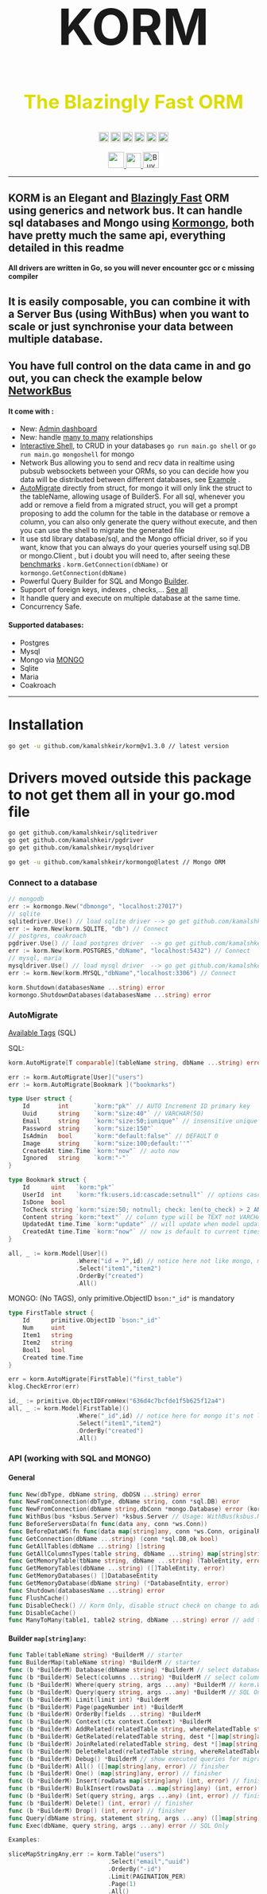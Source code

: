 <div align="center">
	<h1 style="font-size:clamp(50px,15vw,100px);padding-bottom:0;">KORM</h1>
	<h3 style="color:#dddd00;font-size:clamp(20px,4vw,40px);">
	<a href="#benchmarks" style="text-decoration:none;color:#dddd00">The Blazingly Fast ORM</a></h3>
	<img src="https://img.shields.io/github/go-mod/go-version/kamalshkeir/korm" width="auto" height="20px">
	<img src="https://img.shields.io/github/languages/code-size/kamalshkeir/korm" width="auto" height="20px">
	<img src="https://img.shields.io/badge/License-BSD%20v3-blue.svg" width="auto" height="20px">
	<img src="https://img.shields.io/github/v/tag/kamalshkeir/korm" width="auto" height="20px">
	<img src="https://img.shields.io/github/stars/kamalshkeir/korm?style=social" width="auto" height="20px">
	<img src="https://img.shields.io/github/forks/kamalshkeir/korm?style=social" width="auto" height="20px">
</div>
<br>
<div align="center">
	<a href="https://kamalshkeir.dev" target="_blank">
		<img src="https://img.shields.io/badge/my_portfolio-000?style=for-the-badge&logo=ko-fi&logoColor=white" width="auto" height="32px">
	</a>
	<a href="https://www.linkedin.com/in/kamal-shkeir/">
		<img src="https://img.shields.io/badge/linkedin-0A66C2?style=for-the-badge&logo=linkedin&logoColor=white" width="auto" height="30px">
	</a>
	<a href="https://www.buymeacoffee.com/kamalshkeir" target="_blank"><img src="https://www.buymeacoffee.com/assets/img/custom_images/orange_img.png" alt="Buy Me A Coffee" width="auto" height="32px" ></a>

	
</div>

---
## KORM is an Elegant and [Blazingly Fast](#benchmarks) ORM using generics and network bus. It can handle sql databases and Mongo using [Kormongo](https://github.com/kamalshkeir/kormongo), both have pretty much the same api, everything detailed in this readme
#### All drivers are written in Go, so you will never encounter gcc or c missing compiler

## It is easily composable, you can combine it with a Server Bus (using WithBus) when you want to scale or just synchronise your data between multiple database.
## You have full control on the data came in and go out, you can check the example below [NetworkBus](#example-with-bus-between-2-korm)

#### It come with :
- New: [Admin dashboard](#example-with-dashboard)
- New: handle [many to many](#manytomany-relationships-example) relationships 
- [Interactive Shell](#interactive-shell), to CRUD in your databases `go run main.go shell` or `go run main.go mongoshell` for mongo
- Network Bus allowing you to send and recv data in realtime using pubsub websockets between your ORMs, so you can decide how you data will be distributed between different databases, see [Example](#example-with-bus-between-2-korm) .
- [AutoMigrate](#automigrate) directly from struct, for mongo it will only link the struct to the tableName, allowing usage of BuilderS. For all sql, whenever you add or remove a field from a migrated struct, you will get a prompt proposing to add the column for the table in the database or remove a column, you can also only generate the query without execute, and then you can use the shell to migrate the generated file
- It use std library database/sql, and the Mongo official driver, so if you want, know that you can always do your queries yourself using sql.DB or mongo.Client , but i doubt you will need to, after seeing these [benchmarks](#benchmarks) . `korm.GetConnection(dbName)` or `kormongo.GetConnection(dbName)`
- Powerful Query Builder for SQL and Mongo [Builder](#builder-mapstringany).
- Support of foreign keys, indexes , checks,... [See all](#automigrate)
- It handle query and execute on multiple database at the same time.
- Concurrency Safe.


#### Supported databases:
- Postgres
- Mysql
- Mongo via [MONGO](https://github.com/kamalshkeir/kormongo)
- Sqlite
- Maria
- Coakroach


---
# Installation

```sh
go get -u github.com/kamalshkeir/korm@v1.3.0 // latest version
```

# Drivers moved outside this package to not get them all in your go.mod file
```sh
go get github.com/kamalshkeir/sqlitedriver
go get github.com/kamalshkeir/pgdriver
go get github.com/kamalshkeir/mysqldriver
```

```sh
go get -u github.com/kamalshkeir/kormongo@latest // Mongo ORM
```

### Connect to a database
```go
// mongodb
err := kormongo.New("dbmongo", "localhost:27017")
// sqlite
sqlitedriver.Use() // load sqlite driver --> go get github.com/kamalshkeir/sqlitedriver
err := korm.New(korm.SQLITE, "db") // Connect
// postgres, coakroach
pgdriver.Use() // load postgres driver  --> go get github.com/kamalshkeir/pgdriver
err := korm.New(korm.POSTGRES,"dbName", "localhost:5432") // Connect
// mysql, maria
mysqldriver.Use() // load mysql driver  --> go get github.com/kamalshkeir/mysqldriver
err := korm.New(korm.MYSQL,"dbName","localhost:3306") // Connect

korm.Shutdown(databasesName ...string) error
kormongo.ShutdownDatabases(databasesName ...string) error
```

### AutoMigrate 

[Available Tags](#available-tags-by-struct-field-type) (SQL)

SQL:
```go
korm.AutoMigrate[T comparable](tableName string, dbName ...string) error 

err := korm.AutoMigrate[User]("users")
err := korm.AutoMigrate[Bookmark ]("bookmarks")

type User struct {
	Id        int       `korm:"pk"` // AUTO Increment ID primary key
	Uuid      string    `korm:"size:40"` // VARCHAR(50)
	Email     string    `korm:"size:50;iunique"` // insensitive unique
	Password  string    `korm:"size:150"`
	IsAdmin   bool      `korm:"default:false"` // DEFAULT 0
	Image     string    `korm:"size:100;default:''"`
	CreatedAt time.Time `korm:"now"` // auto now
    Ignored   string    `korm:"-"`
}

type Bookmark struct {
	Id      uint   `korm:"pk"`
	UserId  int    `korm:"fk:users.id:cascade:setnull"` // options cascade,donothing/noaction, setnull/null, setdefault/default
	IsDone	bool   
	ToCheck string `korm:"size:50; notnull; check: len(to_check) > 2 AND len(to_check) < 10; check: is_done=true"`  // column type will be VARCHAR(50)
	Content string `korm:"text"` // column type will be TEXT not VARCHAR
	UpdatedAt time.Time `korm:"update"` // will update when model updated, handled by triggers for sqlite, coakroach and postgres, and on migration for mysql
	CreatedAt time.Time `korm:"now"` // now is default to current timestamp and of type TEXT for sqlite
}

all, _ := korm.Model[User]()
                   .Where("id = ?",id) // notice here not like mongo, mongo will be like Where("_id",id) without '= ?'
                   .Select("item1","item2")
                   .OrderBy("created")
                   .All()
```

MONGO: (No TAGS), only primitive.ObjectID `bson:"_id"` is mandatory
```go
type FirstTable struct {
	Id      primitive.ObjectID `bson:"_id"`
	Num     uint
	Item1   string
	Item2   string
	Bool1   bool
	Created time.Time
}

err = korm.AutoMigrate[FirstTable]("first_table")
klog.CheckError(err)

id,_ := primitive.ObjectIDFromHex("636d4c7bcfde1f5b625f12a4")
all, _ := korm.Model[FirstTable]()
                   .Where("_id",id) // notice here for mongo it's not like sql Where("_id = ?",id) 
                   .Select("item1","item2")
                   .OrderBy("created")
                   .All()
```

### API (working with SQL and MONGO)
#### General
```go
func New(dbType, dbName string, dbDSN ...string) error
func NewFromConnection(dbType, dbName string, conn *sql.DB) error
func NewFromConnection(dbName string,dbConn *mongo.Database) error (kormongo)
func WithBus(bus *ksbus.Server) *ksbus.Server // Usage: WithBus(ksbus.NewServer()) or share an existing one
func BeforeServersData(fn func(data any, conn *ws.Conn))
func BeforeDataWS(fn func(data map[string]any, conn *ws.Conn, originalRequest *http.Request) bool)
func GetConnection(dbName ...string) (conn *sql.DB,ok bool)
func GetAllTables(dbName ...string) []string
func GetAllColumnsTypes(table string, dbName ...string) map[string]string
func GetMemoryTable(tbName string, dbName ...string) (TableEntity, error)
func GetMemoryTables(dbName ...string) ([]TableEntity, error)
func GetMemoryDatabases() []DatabaseEntity
func GetMemoryDatabase(dbName string) (*DatabaseEntity, error)
func Shutdown(databasesName ...string) error
func FlushCache()
func DisableCheck() // Korm Only, disable struct check on change to add or remove column
func DisableCache()
func ManyToMany(table1, table2 string, dbName ...string) error // add table relation m2m 
```

#### Builder `map[string]any`:
```go
func Table(tableName string) *BuilderM // starter
func BuilderMap(tableName string) *BuilderM // starter
func (b *BuilderM) Database(dbName string) *BuilderM // select database
func (b *BuilderM) Select(columns ...string) *BuilderM // select columns
func (b *BuilderM) Where(query string, args ...any) *BuilderM // korm.Where("id = ?",1) for sql and kormongo.Where("id",1) for mongo
func (b *BuilderM) Query(query string, args ...any) *BuilderM // SQL Only
func (b *BuilderM) Limit(limit int) *BuilderM
func (b *BuilderM) Page(pageNumber int) *BuilderM
func (b *BuilderM) OrderBy(fields ...string) *BuilderM
func (b *BuilderM) Context(ctx context.Context) *BuilderM
func (b *BuilderM) AddRelated(relatedTable string, whereRelatedTable string, whereRelatedArgs ...any) (int, error) // finisher
func (b *BuilderM) GetRelated(relatedTable string, dest *[]map[string]any) error // finisher
func (b *BuilderM) JoinRelated(relatedTable string, dest *[]map[string]any) error // finisher
func (b *BuilderM) DeleteRelated(relatedTable string, whereRelatedTable string, whereRelatedArgs ...any) (int, error) // finisher
func (b *BuilderM) Debug() *BuilderM // show executed queries for migrations
func (b *BuilderM) All() ([]map[string]any, error) // finisher
func (b *BuilderM) One() (map[string]any, error) // finisher
func (b *BuilderM) Insert(rowData map[string]any) (int, error) // finisher
func (b *BuilderM) BulkInsert(rowsData ...map[string]any) (int, error) // finisher
func (b *BuilderM) Set(query string, args ...any) (int, error) // finisher
func (b *BuilderM) Delete() (int, error) // finisher
func (b *BuilderM) Drop() (int, error) // finisher
func Query(dbName string, statement string, args ...any) ([]map[string]interface{}, error) // finisher SQL Only
func Exec(dbName, query string, args ...any) error // SQL Only

Examples:

sliceMapStringAny,err := korm.Table("users")
							.Select("email","uuid")
							.OrderBy("-id")
							.Limit(PAGINATION_PER)
							.Page(1)
							.All()

// INSERT
uuid,_ := korm.GenerateUUID()
hashedPass,_ := hash.GenerateHash("password")

korm.Model[models.User]().Insert(map[string]any{
	"uuid":uuid,
	"email:"test@example.com",
	...
})

//if using more than one db
korm.Database("dbNameHere").Table("tableName").Where("id = ? AND email = ?",1,"test@example.com").All() 

// where
Where("id = ? AND email = ?",1,"test@example.com") // this work
Where("id,email",1,"test@example.com") // and this work

korm.Table("tableName").Where("id = ? AND email = ?",1,"test@example.com").One() // SQL
kormongo.Table("tableName").Where("id, email",1,"test@example.com").One() // Mongo

// delete
korm.Table("tableName").Where("id = ? AND email = ?",1,"test@example.com").Delete() // SQL
kormongo.Table("tableName").Where("id,email", 1, "test@example.com").Delete() // Mongo

// drop table
korm.Table("tableName").Drop()

// update
korm.Table("tableName").Where("id = ?",1).Set("email = ?","new@example.com") // SQL 
korm.Table("tableName").Where("id",1).Set("email","new@example.com") // orSQL 

korm.Table("tableName").Where("id",1).Set("email","new@example.com") // Mongo
```
#### Builder `Struct`:
```go
func Model[T comparable](tableName ...string) *Builder[T] // you get the idea
func BuilderStruct[T comparable](tableName ...string) *Builder[T] 
func (b *Builder[T]) Database(dbName string) *Builder[T]
func (b *Builder[T]) Insert(model *T) (int, error)
func (b *Builder[T]) BulkInsert(models ...*T) (int, error)
func (b *Builder[T]) Set(query string, args ...any) (int, error)
func (b *Builder[T]) Delete() (int, error)
func (b *Builder[T]) Drop() (int, error)
func (b *Builder[T]) Select(columns ...string) *Builder[T]
func (b *Builder[T]) Where(query string, args ...any) *Builder[T]
func (b *Builder[T]) Query(query string, args ...any) *Builder[T]
func (b *Builder[T]) AddRelated(relatedTable string, whereRelatedTable string, whereRelatedArgs ...any) (int, error)
func (b *Builder[T]) DeleteRelated(relatedTable string, whereRelatedTable string, whereRelatedArgs ...any) (int, error)
func (b *Builder[T]) GetRelated(relatedTable string, dest any) error
func (b *Builder[T]) JoinRelated(relatedTable string, dest any) error
func (b *Builder[T]) Limit(limit int) *Builder[T]
func (b *Builder[T]) Context(ctx context.Context) *Builder[T]
func (b *Builder[T]) Page(pageNumber int) *Builder[T]
func (b *Builder[T]) OrderBy(fields ...string) *Builder[T]
func (b *Builder[T]) Debug() *Builder[T]
func (b *Builder[T]) All() ([]T, error)
func (b *Builder[T]) One() (T, error)

Examples:
korm.Model[models.User]().Select("email","uuid").OrderBy("-id").Limit(PAGINATION_PER).Page(1).All()

// INSERT
uuid,_ := korm.GenerateUUID()
hashedPass,_ := hash.GenerateHash("password")
korm.Model[models.User]().Insert(&models.User{
	Uuid: uuid,
	Email: "test@example.com",
	Password: hashedPass,
	IsAdmin: false,
	Image: "",
	CreatedAt: time.Now(),
})

//if using more than one db
korm.Database[models.User]("dbNameHere").Where("id = ? AND email = ?",1,"test@example.com").All() 

// where
korm.Model[models.User]().Where("id = ? AND email = ?",1,"test@example.com").One() 

// delete
korm.Model[models.User]().Where("id = ? AND email = ?",1,"test@example.com").Delete()

// drop table
korm.Model[models.User]().Drop()

// update
korm.Model[models.User]().Where("id = ?",1).Set("email = ?","new@example.com")
```

### Example With Dashboard

```go
package main

import (
	"github.com/kamalshkeir/klog"
	"github.com/kamalshkeir/kmux"
	"github.com/kamalshkeir/korm"
	"github.com/kamalshkeir/sqlitedriver"
)

func main() {
	sqlitedriver.Use()
	err := korm.New(korm.SQLITE, "db")
	klog.CheckError(err)

	sbus := korm.WithDashboard()

	sbus.App.GET("/", func(c *kmux.Context) {
		c.Text("Index")
	})

	sbus.Run("localhost:9313")
}
```
Then create admin user to connect to the dashboard
```sh
go run main.go shell

createsuperuser
```

Then you can visit `/admin`

### Example With Bus between 2 KORM
KORM 1:

```go
package main

import (
	"net/http"

	"github.com/kamalshkeir/klog"
	"github.com/kamalshkeir/kmux"
	"github.com/kamalshkeir/kmux/ws"
	"github.com/kamalshkeir/korm"
	"github.com/kamalshkeir/ksbus"
)

func main() {
	err := korm.New(korm.SQLITE,"db1")
	if klog.CheckError(err) {return}

	
	bus := korm.WithBus(ksbus.NewServer())
	// handler authentication	
	korm.BeforeDataWS(func(data map[string]any, conn *ws.Conn, originalRequest *http.Request) bool {
        klog.Printf("handle authentication here\n")
		return true
	})
	// handler data from other KORM
	korm.BeforeServersData(func(data any, conn *ws.Conn) {
		klog.Printf("grrecv orm2: %v\n",data) // 'gr' for green
	})

	// built in router to the bus, check it at https://github.com/kamalshkeir/ksbus
	bus.App.GET("/",func(c *kmux.Context) {
		go bus.SendToServer("localhost:9314",map[string]any{
			"msg":"hello from server 1",
		})
		c.Status(200).Text("ok")
	})

	
	bus.Run("localhost:9313")
	// OR run https if you have certificates
	bus.RunTLS(addr string, cert string, certKey string)
	// OR generate certificates let's encrypt for a domain name, check https://github.com/kamalshkeir/ksbus for more infos
	bus.RunAutoTLS(domainName string, subDomains ...string)
}
```
KORM 2:
```go
package main

import (
	"net/http"

	"github.com/kamalshkeir/klog"
	"github.com/kamalshkeir/kmux"
	"github.com/kamalshkeir/kmux/ws"
	"github.com/kamalshkeir/korm"
)

func main() {
	err := korm.New(korm.SQLITE,"db2")
	if klog.CheckError(err) {return}

	
	bus := korm.WithBus(ksbus.NewServer())

	korm.BeforeServersData(func(data any, conn *ws.Conn) {
        klog.Printf("grrecv orm2: %v\n",data)
	})

	// built in router to the bus, check it at https://github.com/kamalshkeir/ksbus
	bus.App.GET("/",func(c *kmux.Context) {
		go bus.SendToServer("localhost:9314",map[string]any{
			"msg":"hello from server 2",
		})
		c.Status(200).Text("ok")
	})


    // Run Server Bus
	bus.Run("localhost:9314")

	// OR run https if you have certificates
	bus.RunTLS(addr string, cert string, certKey string)

	// OR generate certificates let's encrypt for a domain name, check https://github.com/kamalshkeir/ksbus for more infos
	bus.RunAutoTLS(domainName string, subDomains ...string)
}
```


# ManyToMany Relationships Example

```go
type Class struct {
	Id          uint   `korm:"pk"`
	Name        string `korm:"size:100"`
	IsAvailable bool
	CreatedAt   time.Time `korm:"now"`
}

type Student struct {
	Id        uint      `korm:"pk"`
	Name      string    `korm:"size:100"`
	CreatedAt time.Time `korm:"now"`
}

type Teacher struct {
	Id        uint      `korm:"pk"`
	Name      string    `korm:"size:100"`
	CreatedAt time.Time `korm:"now"`
}


// migrate
func migrate() {
	err := korm.AutoMigrate[Class]("classes")
	if klog.CheckError(err) {
		return
	}
	err = korm.AutoMigrate[Student]("students")
	if klog.CheckError(err) {
		return
	}
	err = korm.AutoMigrate[Teacher]("teachers")
	if klog.CheckError(err) {
		return
	}
	err = korm.ManyToMany("classes", "students")
	if klog.CheckError(err) {
		return
	}
}

// korm.ManyToMany create relation table named m2m_table1_table2

// then you can use it like so to get related data

// get related to map to struct
std := []Student{}
err = korm.Model[Class]().Where("name = ?", "Math").Select("name").OrderBy("-name").Limit(1).GetRelated("students", &std)

// get related to map
std := []map[string]any{}
err = korm.Table("classes").Where("name = ?", "Math").Select("name").OrderBy("-name").Limit(1).GetRelated("students", &std)

// join related to map
std := []map[string]any{}
err = korm.Table("classes").Where("name = ?", "Math").JoinRelated("students", &std)

// join related to map
std := []Student{}
err = korm.Model[Class]().Where("name = ?", "Math").JoinRelated("students", &std)

// to add relation
_, err = korm.Model[Class]().AddRelated("students", "name = ?", "hisName")
_, err = korm.Model[Student]().AddRelated("classes", "name = ?", "French")
_, err = korm.Table("students").AddRelated("classes", "name = ?", "French")

// delete relation
_, err = korm.Model[Class]().Where("name = ?", "Math").DeleteRelated("students", "name = ?", "hisName")
_, err = korm.Table("classes").Where("name = ?", "Math").DeleteRelated("students", "name = ?", "hisName")

```


# Benchmarks
```go
////////////////////////////////////////////    POSTGRES    //////////////////////////////////////////////
BenchmarkGetAllS_GORM-4            10000            106229 ns/op            5612 B/op        157 allocs/op
BenchmarkGetAllM_GORM-4             3036           5820141 ns/op         2094855 B/op      23046 allocs/op
BenchmarkGetRowS_GORM-4            10000            101521 ns/op            5940 B/op        133 allocs/op
BenchmarkGetRowM_GORM-4            10000            103402 ns/op            6392 B/op        165 allocs/op

BenchmarkGetAllS-4               3023593               385.7 ns/op           240 B/op          2 allocs/op
BenchmarkGetAllM-4               3767484               325.2 ns/op           240 B/op          2 allocs/op
BenchmarkGetRowS-4               2522994               480.2 ns/op           260 B/op          4 allocs/op
BenchmarkGetRowM-4               2711182               423.0 ns/op           260 B/op          4 allocs/op
BenchmarkGetAllTables-4         50003124                22.68 ns/op            0 B/op          0 allocs/op
BenchmarkGetAllColumns-4        24498944                47.71 ns/op            0 B/op          0 allocs/op

////////////////////////////////////////////    SQLITE      //////////////////////////////////////////////
BenchmarkGetAllS_GORM-4            12949             91299 ns/op            4171 B/op         95 allocs/op
BenchmarkGetAllM_GORM-4             3162           6063702 ns/op         2181614 B/op      23993 allocs/op
BenchmarkGetRowS_GORM-4            11848             95822 ns/op            5908 B/op        133 allocs/op
BenchmarkGetRowM_GORM-4            10000            103733 ns/op            6360 B/op        165 allocs/op

BenchmarkGetAllS-4               2982590               393.1 ns/op           240 B/op          2 allocs/op
BenchmarkGetAllM-4               3454128               334.3 ns/op           240 B/op          2 allocs/op
BenchmarkGetRowS-4               2406265               495.2 ns/op           260 B/op          4 allocs/op
BenchmarkGetRowM-4               2757932               437.2 ns/op           260 B/op          4 allocs/op
BenchmarkGetAllTables-4         51738410                22.68 ns/op            0 B/op          0 allocs/op
BenchmarkGetAllColumns-4        24481651                46.93 ns/op            0 B/op          0 allocs/op
////////////////////////////////////////////    MYSQL       //////////////////////////////////////////////
BenchmarkGetAllS-4               2933072               414.5 ns/op           208 B/op          2 allocs/op
BenchmarkGetAllM-4               6704588               180.4 ns/op            16 B/op          1 allocs/op
BenchmarkGetRowS-4               2136634               545.4 ns/op           240 B/op          4 allocs/op
BenchmarkGetRowM-4               4111814               292.6 ns/op            48 B/op          3 allocs/op
BenchmarkGetAllTables-4         58835394                21.52 ns/op            0 B/op          0 allocs/op
BenchmarkGetAllColumns-4        59059225                19.99 ns/op            0 B/op          0 allocs/op

////////////////////////////////////////////    MONGO       //////////////////////////////////////////////
BenchmarkGetAllS-4               2876449               409.8 ns/op           240 B/op          2 allocs/op
BenchmarkGetAllM-4               3431334               322.6 ns/op           240 B/op          2 allocs/op
BenchmarkGetRowS-4               2407183               506.7 ns/op           260 B/op          4 allocs/op
BenchmarkGetRowM-4               2690869               438.2 ns/op           260 B/op          4 allocs/op
BenchmarkGetAllTables-4         51621339                23.52 ns/op            0 B/op          0 allocs/op
//////////////////////////////////////////////////////////////////////////////////////////////////////////



package benchmarks

import (
	"testing"

	"github.com/kamalshkeir/klog"
	"github.com/kamalshkeir/korm"
	"github.com/kamalshkeir/sqlitedriver"
	"gorm.io/driver/sqlite"
	"gorm.io/gorm"
)

type TestTable struct {
	Id      uint   `korm:"pk"`
	Content string `korm:"size:50"`
}

type TestTableGorm struct {
	ID      uint `gorm:"primarykey"`
	Content string
}

var gormDB *gorm.DB

func init() {
	var err error
	sqlitedriver.Use()
	gormDB, err = gorm.Open(sqlite.Open("benchgorm.sqlite"), &gorm.Config{
		SkipDefaultTransaction: true,
	})
	if klog.CheckError(err) {
		return
	}
	err = gormDB.AutoMigrate(&TestTableGorm{})
	if klog.CheckError(err) {
		return
	}
	dest := []TestTableGorm{}
	err = gormDB.Find(&dest,&TestTableGorm{}).Error
	if err != nil || len(dest) == 0 {
		err := gormDB.Create(&TestTableGorm{
			Content: "test",
		}).Error
		if klog.CheckError(err) {
			return
		}
	}
	_ = korm.New(korm.SQLITE, "bench")
	// migrate table test_table from struct TestTable
	err = korm.AutoMigrate[TestTable]("test_table")
	if klog.CheckError(err) {
		return
	}
	t, _ := korm.Table("test_table").All()
	if len(t) == 0 {
		_, err := korm.Model[TestTable]().Insert(&TestTable{
			Content: "test",
		})
		klog.CheckError(err)
	}
}

func BenchmarkGetAllS_GORM(b *testing.B) {
	a := []TestTableGorm{}
	b.ReportAllocs()
	b.ResetTimer()
	for i := 0; i < b.N; i++ {
		err := gormDB.Find(&a).Error
		if err != nil {
			b.Error("error BenchmarkGetAllS_GORM:", err)
		}
	}
}

func BenchmarkGetAllM_GORM(b *testing.B) {
	a := []map[string]any{}
	b.ReportAllocs()
	b.ResetTimer()
	for i := 0; i < b.N; i++ {
		err := gormDB.Find(&TestTableGorm{}).Scan(&a).Error
		if err != nil {
			b.Error("error BenchmarkGetAllM_GORM:", err)
		}
	}
}

func BenchmarkGetRowS_GORM(b *testing.B) {
	u := TestTableGorm{}
	b.ReportAllocs()
	b.ResetTimer()
	for i := 0; i < b.N; i++ {
		err := gormDB.Where(&TestTableGorm{
			Content: "test",
		}).First(&u).Error
		if err != nil {
			b.Error("error BenchmarkGetRowS_GORM:", err)
		}
	}
}

func BenchmarkGetRowM_GORM(b *testing.B) {
	u := map[string]any{}
	b.ReportAllocs()
	b.ResetTimer()
	for i := 0; i < b.N; i++ {
		err := gormDB.Model(&TestTableGorm{}).Where(&TestTableGorm{
			Content: "test",
		}).First(&u).Error
		if err != nil {
			b.Error("error BenchmarkGetRowS_GORM:", err)
		}
	}
}

func BenchmarkGetAllS(b *testing.B) {
	b.ReportAllocs()
	b.ResetTimer()
	for i := 0; i < b.N; i++ {
		_, err := korm.Model[TestTable]().All()
		if err != nil {
			b.Error("error BenchmarkGetAllS:", err)
		}
	}
}

func BenchmarkGetAllM(b *testing.B) {
	b.ReportAllocs()
	b.ResetTimer()
	for i := 0; i < b.N; i++ {
		_, err := korm.Table("test_table").All()
		if err != nil {
			b.Error("error BenchmarkGetAllM:", err)
		}
	}
}

func BenchmarkGetRowS(b *testing.B) {
	b.ReportAllocs()
	b.ResetTimer()
	for i := 0; i < b.N; i++ {
		_, err := korm.Model[TestTable]().Where("content = ?", "test").One()
		if err != nil {
			b.Error("error BenchmarkGetRowS:", err)
		}
	}
}

func BenchmarkGetRowM(b *testing.B) {
	b.ReportAllocs()
	b.ResetTimer()
	for i := 0; i < b.N; i++ {
		_, err := korm.Table("test_table").Where("content = ?", "test").One()
		if err != nil {
			b.Error("error BenchmarkGetRowM:", err)
		}
	}
}

func BenchmarkGetAllTables(b *testing.B) {
	b.ReportAllocs()
	b.ResetTimer()
	for i := 0; i < b.N; i++ {
		t := korm.GetAllTables()
		if len(t) == 0 {
			b.Error("error BenchmarkGetAllTables: no data")
		}
	}
}

func BenchmarkGetAllColumns(b *testing.B) {
	b.ReportAllocs()
	b.ResetTimer()
	for i := 0; i < b.N; i++ {
		c := korm.GetAllColumnsTypes("test_table")
		if len(c) == 0 {
			b.Error("error BenchmarkGetAllColumns: no data")
		}
	}
}
```



---
### Available Tags by struct field type:

#String Field:
<table>
<tr>
<th>Without parameter&nbsp;&nbsp;&nbsp;&nbsp;&nbsp;&nbsp;&nbsp;&nbsp;&nbsp;&nbsp;&nbsp;&nbsp;&nbsp;&nbsp;&nbsp;&nbsp;</th>
<th>With parameter&nbsp;&nbsp;&nbsp;&nbsp;&nbsp;&nbsp;&nbsp;&nbsp;&nbsp;&nbsp;&nbsp;&nbsp;&nbsp;&nbsp;&nbsp;&nbsp;&nbsp;&nbsp;&nbsp;&nbsp;&nbsp;&nbsp;&nbsp;&nbsp;&nbsp;&nbsp;&nbsp;</th>
</tr>
<tr>
<td>
 
```
*  	text (create column as TEXT not VARCHAR)
*  	notnull
*  	unique
*   iunique // insensitive unique
*  	index, +index, index+ (INDEX ascending)
*  	index-, -index (INDEX descending)
*  	default (DEFAULT '')
```
</td>
<td>

```
* 	default:'any' (DEFAULT 'any')
*	mindex:...
* 	uindex:username,Iemail // CREATE UNIQUE INDEX ON users (username,LOWER(email)) 
	// 	email is lower because of 'I' meaning Insensitive for email
* 	fk:...
* 	size:50  (VARCHAR(50))
* 	check:...
```

</td>
</tr>
</table>


---



# Int, Uint, Int64, Uint64 Fields:
<table>
<tr>
<th>Without parameter&nbsp;&nbsp;&nbsp;&nbsp;&nbsp;&nbsp;&nbsp;&nbsp;&nbsp;&nbsp;&nbsp;&nbsp;&nbsp;&nbsp;&nbsp;&nbsp;</th>
</tr>
<tr>
<td>
 
```
*   -  			 (To Ignore a field)
*   autoinc, pk  (PRIMARY KEY)
*   notnull      (NOT NULL)
*  	index, +index, index+ (CREATE INDEX ON COLUMN)
*  	index-, -index(CREATE INDEX DESC ON COLUMN)     
*   unique 		 (CREATE UNIQUE INDEX ON COLUMN) 
*   default		 (DEFAULT 0)
```
</td>
</tr>

<tr><th>With parameter&nbsp;&nbsp;&nbsp;&nbsp;&nbsp;&nbsp;&nbsp;&nbsp;&nbsp;&nbsp;&nbsp;&nbsp;&nbsp;&nbsp;&nbsp;&nbsp;&nbsp;&nbsp;&nbsp;&nbsp;&nbsp;&nbsp;&nbsp;&nbsp;&nbsp;&nbsp;&nbsp;</th></tr>
<tr>
<td>

```
Available 'on_delete' and 'on_update' options: cascade,(donothing,noaction),(setnull,null),(setdefault,default)

*   fk:{table}.{column}:{on_delete}:{on_update} 
*   check: len(to_check) > 10 ; check: is_used=true (You can chain checks or keep it in the same CHECK separated by AND)
*   mindex: first_name, last_name (CREATE MULTI INDEX ON COLUMN + first_name + last_name)
*   uindex: first_name, last_name (CREATE MULTI UNIQUE INDEX ON COLUMN + first_name + last_name) 
*   default:5 (DEFAULT 5)
```

</td>
</tr>
</table>

---


# Bool : bool is INTEGER NOT NULL checked between 0 and 1 (in order to be consistent accross sql dialects)
<table>
<tr>
<th>Without parameter&nbsp;&nbsp;&nbsp;&nbsp;&nbsp;&nbsp;&nbsp;&nbsp;&nbsp;&nbsp;&nbsp;&nbsp;&nbsp;&nbsp;&nbsp;&nbsp;</th>
<th>With parameter&nbsp;&nbsp;&nbsp;&nbsp;&nbsp;&nbsp;&nbsp;&nbsp;&nbsp;&nbsp;&nbsp;&nbsp;&nbsp;&nbsp;&nbsp;&nbsp;&nbsp;&nbsp;&nbsp;&nbsp;&nbsp;&nbsp;&nbsp;&nbsp;&nbsp;&nbsp;&nbsp;</th>
</tr>
<tr>
<td>
 
```
*  	index, +index, index+ (CREATE INDEX ON COLUMN)
*  	index-, -index(CREATE INDEX DESC ON COLUMN)  
*   default (DEFAULT 0)
```
</td>
<td>

```
*   default:1 (DEFAULT 1)
*   mindex:...
*   fk:...
```

</td>
</tr>
</table>

---

# time.Time :
<table>
<tr>
<th>Without parameter&nbsp;&nbsp;&nbsp;&nbsp;&nbsp;&nbsp;&nbsp;&nbsp;&nbsp;&nbsp;&nbsp;&nbsp;&nbsp;&nbsp;&nbsp;&nbsp;</th>
<th>With parameter</th>
</tr>
<tr>
<td>
 
```
*  	index, +index, index+ (CREATE INDEX ON COLUMN)
*  	index-, -index(CREATE INDEX DESC ON COLUMN)  
*   now (NOT NULL and defaulted to current timestamp)
*   update (NOT NULL DEFAULT CURRENT_TIMESTAMP ON UPDATE CURRENT_TIMESTAMP)
```
</td>
<td>

```
*   fk:...
*   check:...
```

</td>
</tr>
</table>

---

# Float64 :
<table>
<tr>
<th>Without parameter&nbsp;&nbsp;&nbsp;&nbsp;&nbsp;&nbsp;&nbsp;&nbsp;&nbsp;&nbsp;&nbsp;&nbsp;&nbsp;&nbsp;&nbsp;&nbsp;</th>
<th>With parameter&nbsp;&nbsp;&nbsp;&nbsp;&nbsp;&nbsp;&nbsp;&nbsp;&nbsp;&nbsp;&nbsp;&nbsp;&nbsp;&nbsp;&nbsp;&nbsp;&nbsp;&nbsp;&nbsp;&nbsp;&nbsp;&nbsp;&nbsp;&nbsp;&nbsp;&nbsp;&nbsp;</th>
</tr>
<tr>
<td>
 
```
*   notnull
*  	index, +index, index+ (CREATE INDEX ON COLUMN)
*  	index-, -index(CREATE INDEX DESC ON COLUMN)  
*   unique
*   default
```
</td>
<td>

```
*   default:...
*   fk:...
*   mindex:...
*   uindex:...
*   check:...
```

</td>
</tr>
</table>

---

### Interactive shell
```shell
AVAILABLE COMMANDS:
[databases, use, tables, columns, migrate, 
getall, get, drop, delete, clear/cls, q/quit/exit, help/commands]
  'databases':
	  list all connected databases

  'use':
	  use a specific database

  'tables':
	  list all tables in database

  'columns':
	  list all columns of a table

  'migrate':
	  migrate sql file

  'getall':
	  get all rows given a table name

  'get':
	  get single row wher field equal_to

  'delete':
	  delete rows where field equal_to

  'drop':
	  drop a table given table name

  'clear/cls':
	  clear console
```


# 🔗 Links
[![portfolio](https://img.shields.io/badge/my_portfolio-000?style=for-the-badge&logo=ko-fi&logoColor=white)](https://kamalshkeir.dev/) [![linkedin](https://img.shields.io/badge/linkedin-0A66C2?style=for-the-badge&logo=linkedin&logoColor=white)](https://www.linkedin.com/in/kamal-shkeir/)


---

# Licence
Licence [BSD-3](./LICENSE)